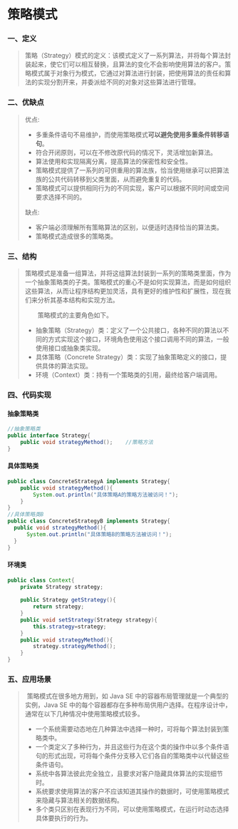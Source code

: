 # 策略模式

### 一、定义

>​		策略（Strategy）模式的定义：该模式定义了一系列算法，并将每个算法封装起来，使它们可以相互替换，且算法的变化不会影响使用算法的客户。策略模式属于对象行为模式，它通过对算法进行封装，把使用算法的责任和算法的实现分割开来，并委派给不同的对象对这些算法进行管理。

### 二、优缺点

>优点:
>
>- 多重条件语句不易维护，而使用策略模式**可以避免使用多重条件转移语句**。
>- 符合开闭原则，可以在不修改原代码的情况下，灵活增加新算法。
>- 算法使用和实现隔离分离，提高算法的保密性和安全性。
>- 策略模式提供了一系列的可供重用的算法族，恰当使用继承可以把算法族的公共代码转移到父类里面，从而避免重复的代码。
>- 策略模式可以提供相同行为的不同实现，客户可以根据不同时间或空间要求选择不同的。
>
>缺点:
>
>- 客户端必须理解所有策略算法的区别，以便适时选择恰当的算法类。
>- 策略模式造成很多的策略类。

### 三、结构

>​		策略模式是准备一组算法，并将这组算法封装到一系列的策略类里面，作为一个抽象策略类的子类。策略模式的重心不是如何实现算法，而是如何组织这些算法，从而让程序结构更加灵活，具有更好的维护性和扩展性，现在我们来分析其基本结构和实现方法。
>
>　　策略模式的主要角色如下。
>
>- 抽象策略（Strategy）类：定义了一个公共接口，各种不同的算法以不同的方式实现这个接口，环境角色使用这个接口调用不同的算法，一般使用接口或抽象类实现。
>- 具体策略（Concrete Strategy）类：实现了抽象策略定义的接口，提供具体的算法实现。
>- 环境（Context）类：持有一个策略类的引用，最终给客户端调用。

### 四、代码实现

#### 抽象策略类

```java
//抽象策略类
public interface Strategy{   
    public void strategyMethod();    //策略方法
}
```

#### 具体策略类

```java
public class ConcreteStrategyA implements Strategy{
    public void strategyMethod(){
        System.out.println("具体策略A的策略方法被访问！");
    }
}
//具体策略类B
public class ConcreteStrategyB implements Strategy{
  public void strategyMethod(){
      System.out.println("具体策略B的策略方法被访问！");
  }
}
```

#### 环境类

```java
public class Context{
    private Strategy strategy;
    
    public Strategy getStrategy(){
        return strategy;
    }
    public void setStrategy(Strategy strategy){
        this.strategy=strategy;
    }
    public void strategyMethod(){
        strategy.strategyMethod();
    }
}
```

### 五、应用场景

>​		策略模式在很多地方用到，如 Java SE 中的容器布局管理就是一个典型的实例，Java SE 中的每个容器都存在多种布局供用户选择。在程序设计中，通常在以下几种情况中使用策略模式较多。
>
>- 一个系统需要动态地在几种算法中选择一种时，可将每个算法封装到策略类中。
>- 一个类定义了多种行为，并且这些行为在这个类的操作中以多个条件语句的形式出现，可将每个条件分支移入它们各自的策略类中以代替这些条件语句。
>- 系统中各算法彼此完全独立，且要求对客户隐藏具体算法的实现细节时。
>- 系统要求使用算法的客户不应该知道其操作的数据时，可使用策略模式来隐藏与算法相关的数据结构。
>- 多个类只区别在表现行为不同，可以使用策略模式，在运行时动态选择具体要执行的行为。

